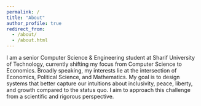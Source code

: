 ```yaml
---
permalink: /
title: "About"
author_profile: true
redirect_from: 
  - /about/
  - /about.html
---
```


I am a senior Computer Science & Engineering student at Sharif University of Technology, currently shifting my focus from Computer Science to Economics. Broadly speaking, my interests lie at the intersection of Economics, Political Science, and Mathematics. My goal is to design systems that better capture our intuitions about inclusivity, peace, liberty, and growth compared to the status quo. I aim to approach this challenge from a scientific and rigorous perspective.
